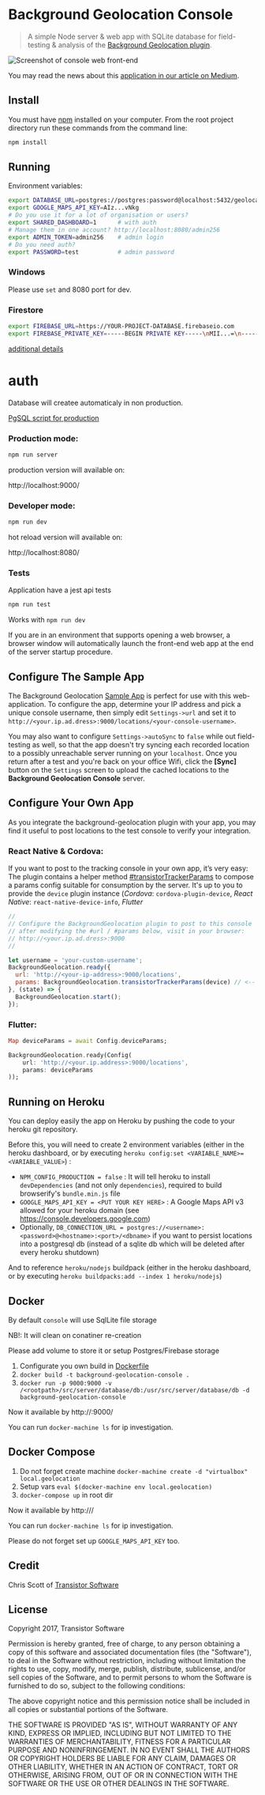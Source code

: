 # Background Geolocation Console

> A simple Node server & web app with SQLite database for field-testing & analysis of the [Background Geolocation plugin](https://github.com/transistorsoft/cordova-background-geolocation-lt).

![Screenshot of console web front-end](https://cdn-images-1.medium.com/max/1600/1*LQjGoP0SgXOrqJvjy58EkQ.png)

You may read the news about this [application in our article on Medium](https://medium.com/@transistorsoft/background-geolocation-console-45796532c2ee).

## Install

You must have [npm](https://www.npmjs.org/) installed on your computer.
From the root project directory run these commands from the command line:

```bash
npm install
```

## Running

Environment variables:
```bash
export DATABASE_URL=postgres://postgres:password@localhost:5432/geolocation
export GOOGLE_MAPS_API_KEY=AIz...vNkg
# Do you use it for a lot of organisation or users?
export SHARED_DASHBOARD=1      # with auth
# Manage them in one account? http://localhost:8080/admin256
export ADMIN_TOKEN=admin256    # admin login
# Do you need auth?
export PASSWORD=test           # admin password
```

### Windows

Please use `set` and 8080 port for dev.

### Firestore

```bash
export FIREBASE_URL=https://YOUR-PROJECT-DATABASE.firebaseio.com
export FIREBASE_PRIVATE_KEY=-----BEGIN PRIVATE KEY-----\nMII...=\n-----END PRIVATE KEY-----\n
```

[additional details](./src/server/firebase/README.md)

# auth


Database will createe automaticaly in non production.

[PgSQL script for production](./postgres/create.sql)

### Production mode:

```bash
npm run server
```

production version will available on:

http://localhost:9000/

### Developer mode:

```bash
npm run dev
```

hot reload version will available on:

http://localhost:8080/


### Tests

Application have a jest api tests

```bash
npm run test
```

Works with `npm run dev`

If you are in an environment that supports opening a web browser, a browser window will automatically launch the front-end web app at the end of the server startup procedure.

## Configure The Sample App

The Background Geolocation [Sample App](https://github.com/transistorsoft/cordova-background-geolocation-SampleApp) is perfect for use with this web-application.  To configure the app, determine your IP address and pick a unique console username, then simply edit `Settings->url` and set it to `http://<your.ip.ad.dress>:9000/locations/<your-console-username>`.

You may also want to configure `Settings->autoSync` to `false` while out field-testing as well, so that the app doesn't try syncing each recorded location to a possibly unreachable server running on your `localhost`.  Once you return after a test and you're back on your office Wifi, click the **[Sync]** button on the `Settings` screen to upload the cached locations to the **Background Geolocation Console** server.

## Configure Your Own App

As you integrate the background-geolocation plugin with your app, you may find it useful to post locations to the test console to verify your integration.

### React Native &amp; Cordova:
If you want to post to the tracking console in your own app, it’s very easy: The plugin contains a helper method [#transistorTrackerParams](https://transistorsoft.github.io/react-native-background-geolocation-android/classes/_react_native_background_geolocation_android_.backgroundgeolocation.html#transistortrackerparams) to compose a params config suitable for consumption by the server.  It's up to you to provide the `device` plugin instance (*Cordova*: `cordova-plugin-device`, *React Native*: `react-native-device-info`, *Flutter*

```javascript
//
// Configure the BackgroundGeolocation plugin to post to this console
// after modifying the #url / #params below, visit in your browser:
// http://<your.ip.ad.dress>:9000
//

let username = 'your-custom-username';
BackgroundGeolocation.ready({
  url: 'http://<your-ip-address>:9000/locations',
  params: BackgroundGeolocation.transistorTrackerParams(device) // <-- device plugin instance.
}, (state) => {
  BackgroundGeolocation.start();
});
```

### Flutter:
```dart
Map deviceParams = await Config.deviceParams;

BackgroundGeolocation.ready(Config(
    url: 'http://<your.ip.address>:9000/locations',
    params: deviceParams
));
```

## Running on Heroku

You can deploy easily the app on Heroku by pushing the code to your heroku git repository.

Before this, you will need to create 2 environment variables (either in the heroku dashboard, or by executing `heroku config:set <VARIABLE_NAME>=<VARIABLE_VALUE>`) :

- `NPM_CONFIG_PRODUCTION = false` : It will tell heroku to install `devDependencies` (and not only `dependencies`), required to build browserify's `bundle.min.js` file
- `GOOGLE_MAPS_API_KEY = <PUT YOUR KEY HERE>` : A Google Maps API v3 allowed for your heroku domain (see <https://console.developers.google.com>)
- Optionally, `DB_CONNECTION_URL = postgres://<username>:<password>@<hostname>:<port>/<dbname>` if you want to persist locations
  into a postgresql db (instead of a sqlite db which will be deleted after every heroku shutdown)

And to reference `heroku/nodejs` buildpack (either in the heroku dashboard, or by executing `heroku buildpacks:add --index 1 heroku/nodejs`)

## Docker

By default `console` will use SqlLite file storage

NB!: It will clean on conatiner re-creation

Please add volume to store it or setup Postgres/Firebase storage

1. Configurate you own build in [Dockerfile](./Dockerfile)
2. `docker build -t background-geolocation-console .`
3. `docker run -p 9000:9000 -v /<rootpath>/src/server/database/db:/usr/src/server/database/db -d background-geolocation-console`

Now it available by http://<docker-machine-ip>:9000/

You can run `docker-machine ls` for ip investigation.

## Docker Compose

1) Do not forget create machine `docker-machine create -d "virtualbox" local.geolocation`
2) Setup vars `eval $(docker-machine env local.geolocation)`
3) `docker-compose up` in root dir

Now it available by http://<docker-machine-ip>/

You can run `docker-machine ls` for ip investigation.

Please do not forget set up `GOOGLE_MAPS_API_KEY` too.

## Credit

Chris Scott of [Transistor Software](http://transistorsoft.com)

## License

Copyright 2017, Transistor Software

Permission is hereby granted, free of charge, to any person obtaining a copy of this software and associated documentation files (the "Software"), to deal in the Software without restriction, including without limitation the rights to use, copy, modify, merge, publish, distribute, sublicense, and/or sell copies of the Software, and to permit persons to whom the Software is furnished to do so, subject to the following conditions:

The above copyright notice and this permission notice shall be included in all copies or substantial portions of the Software.

THE SOFTWARE IS PROVIDED "AS IS", WITHOUT WARRANTY OF ANY KIND, EXPRESS OR IMPLIED, INCLUDING BUT NOT LIMITED TO THE WARRANTIES OF MERCHANTABILITY, FITNESS FOR A PARTICULAR PURPOSE AND NONINFRINGEMENT. IN NO EVENT SHALL THE AUTHORS OR COPYRIGHT HOLDERS BE LIABLE FOR ANY CLAIM, DAMAGES OR OTHER LIABILITY, WHETHER IN AN ACTION OF CONTRACT, TORT OR OTHERWISE, ARISING FROM, OUT OF OR IN CONNECTION WITH THE SOFTWARE OR THE USE OR OTHER DEALINGS IN THE SOFTWARE.
